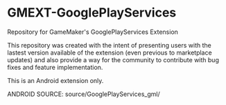 # GMEXT-GooglePlayServices
Repository for GameMaker's GooglePlayServices Extension

This repository was created with the intent of presenting users with the lastest version available of the extension (even previous to marketplace updates) and also provide a way for the community to contribute with bug fixes and feature implementation.

This is an Android extension only.

ANDROID SOURCE: source/GooglePlayServices_gml/
